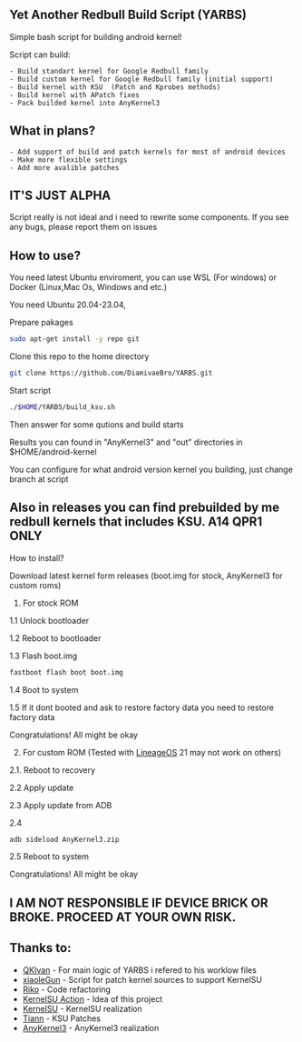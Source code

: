 ## Yet Another Redbull Build Script (YARBS)

Simple bash script for building android kernel!

Script can build:

```
- Build standart kernel for Google Redbull family
- Build custom kernel for Google Redbull family (initial support)
- Build kernel with KSU  (Patch and Kprobes methods)
- Build kernel with APatch fixes
- Pack builded kernel into AnyKernel3
```

## What in plans?

```
- Add support of build and patch kernels for most of android devices
- Make more flexible settings
- Add more avalible patches
```

## IT'S JUST ALPHA

Script really is not ideal and i need to rewrite some components. If you see any bugs, please report them on issues

## How to use?

You need latest Ubuntu enviroment, you can use WSL (For windows) or Docker (Linux,Mac Os, Windows and etc.)

You need Ubuntu 20.04-23.04,

Prepare pakages

```bash
sudo apt-get install -y repo git
```

Clone this repo to the home directory

```bash
git clone https://github.com/DiamivaeBro/YARBS.git
```

Start script

```bash
./$HOME/YARBS/build_ksu.sh
```

Then answer for some qutions and build starts

Results you can found in "AnyKernel3" and "out" directories in $HOME/android-kernel

You can configure for what android version kernel you building, just change branch at script

## Also in releases you can find prebuilded by me redbull kernels that includes KSU. A14 QPR1 ONLY

How to install?

Download latest kernel form releases (boot.img for stock, AnyKernel3 for custom roms)

1. For stock ROM

1.1 Unlock bootloader

1.2 Reboot to bootloader

1.3 Flash boot.img

```bash
fastboot flash boot boot.img
```

1.4 Boot to system

1.5 If it dont booted and ask to restore factory data you need to restore factory data

Congratulations! All might be okay

2. For custom ROM (Tested with [LineageOS](https://github.com/LineageOS) 21 may not work on others)

2.1. Reboot to recovery

2.2 Apply update

2.3 Apply update from ADB

2.4

```bash
adb sideload AnyKernel3.zip
```

2.5 Reboot to system

Congratulations! All might be okay

## I AM NOT RESPONSIBLE IF DEVICE BRICK OR BROKE. PROCEED AT YOUR OWN RISK.

## Thanks to:

- [QKIvan](https://github.com/QKIvan) - For main logic of YARBS i refered to his worklow files
- [xiaoleGun](https://github.com/xiaoleGun) - Script for patch kernel sources to support KernelSU
- [Riko](https://codeberg.org/mikromikro) - Code refactoring
- [KernelSU Action](https://github.com/xiaoleGun/KernelSU_Action) - Idea of this project
- [KernelSU](https://github.com/tiann/KernelSU) - KernelSU realization
- [Tiann](https://github.com/tiann) - KSU Patches
- [AnyKernel3](https://github.com/osm0sis/AnyKernel3) - AnyKernel3 realization